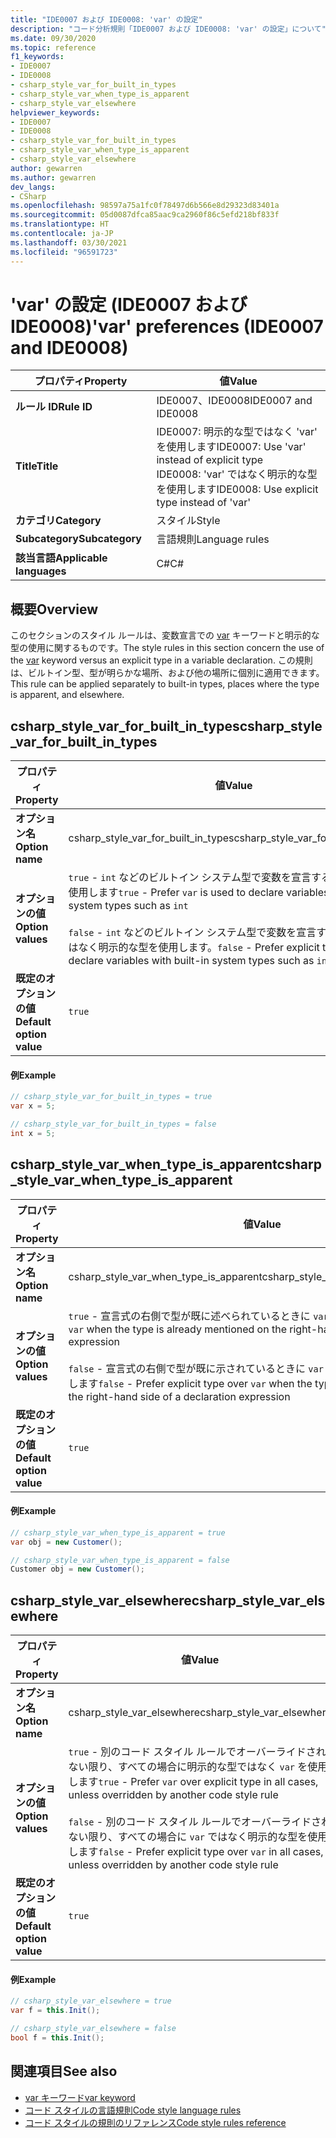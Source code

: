 ```yaml
---
title: "IDE0007 および IDE0008: 'var' の設定"
description: "コード分析規則「IDE0007 および IDE0008: 'var' の設定」について"
ms.date: 09/30/2020
ms.topic: reference
f1_keywords:
- IDE0007
- IDE0008
- csharp_style_var_for_built_in_types
- csharp_style_var_when_type_is_apparent
- csharp_style_var_elsewhere
helpviewer_keywords:
- IDE0007
- IDE0008
- csharp_style_var_for_built_in_types
- csharp_style_var_when_type_is_apparent
- csharp_style_var_elsewhere
author: gewarren
ms.author: gewarren
dev_langs:
- CSharp
ms.openlocfilehash: 98597a75a1fc0f78497d6b566e8d29323d83401a
ms.sourcegitcommit: 05d0087dfca85aac9ca2960f86c5efd218bf833f
ms.translationtype: HT
ms.contentlocale: ja-JP
ms.lasthandoff: 03/30/2021
ms.locfileid: "96591723"
---
```

# <a name="var-preferences-ide0007-and-ide0008"></a><span data-ttu-id="bd2b7-103">'var' の設定 (IDE0007 および IDE0008)</span><span class="sxs-lookup"><span data-stu-id="bd2b7-103">'var' preferences (IDE0007 and IDE0008)</span></span>

|<span data-ttu-id="bd2b7-104">プロパティ</span><span class="sxs-lookup"><span data-stu-id="bd2b7-104">Property</span></span>|<span data-ttu-id="bd2b7-105">値</span><span class="sxs-lookup"><span data-stu-id="bd2b7-105">Value</span></span>|
|-|-|
| <span data-ttu-id="bd2b7-106">**ルール ID**</span><span class="sxs-lookup"><span data-stu-id="bd2b7-106">**Rule ID**</span></span> | <span data-ttu-id="bd2b7-107">IDE0007、IDE0008</span><span class="sxs-lookup"><span data-stu-id="bd2b7-107">IDE0007 and IDE0008</span></span> |
| <span data-ttu-id="bd2b7-108">**Title**</span><span class="sxs-lookup"><span data-stu-id="bd2b7-108">**Title**</span></span> | <span data-ttu-id="bd2b7-109">IDE0007: 明示的な型ではなく 'var' を使用します</span><span class="sxs-lookup"><span data-stu-id="bd2b7-109">IDE0007: Use 'var' instead of explicit type</span></span><br/> <span data-ttu-id="bd2b7-110">IDE0008: 'var' ではなく明示的な型を使用します</span><span class="sxs-lookup"><span data-stu-id="bd2b7-110">IDE0008: Use explicit type instead of 'var'</span></span> |
| <span data-ttu-id="bd2b7-111">**カテゴリ**</span><span class="sxs-lookup"><span data-stu-id="bd2b7-111">**Category**</span></span> | <span data-ttu-id="bd2b7-112">スタイル</span><span class="sxs-lookup"><span data-stu-id="bd2b7-112">Style</span></span> |
| <span data-ttu-id="bd2b7-113">**Subcategory**</span><span class="sxs-lookup"><span data-stu-id="bd2b7-113">**Subcategory**</span></span> | <span data-ttu-id="bd2b7-114">言語規則</span><span class="sxs-lookup"><span data-stu-id="bd2b7-114">Language rules</span></span> |
| <span data-ttu-id="bd2b7-115">**該当言語**</span><span class="sxs-lookup"><span data-stu-id="bd2b7-115">**Applicable languages**</span></span> | <span data-ttu-id="bd2b7-116">C#</span><span class="sxs-lookup"><span data-stu-id="bd2b7-116">C#</span></span> |

## <a name="overview"></a><span data-ttu-id="bd2b7-117">概要</span><span class="sxs-lookup"><span data-stu-id="bd2b7-117">Overview</span></span>

<span data-ttu-id="bd2b7-118">このセクションのスタイル ルールは、変数宣言での [var](../../../csharp/language-reference/keywords/var.md) キーワードと明示的な型の使用に関するものです。</span><span class="sxs-lookup"><span data-stu-id="bd2b7-118">The style rules in this section concern the use of the [var](../../../csharp/language-reference/keywords/var.md) keyword versus an explicit type in a variable declaration.</span></span> <span data-ttu-id="bd2b7-119">この規則は、ビルトイン型、型が明らかな場所、および他の場所に個別に適用できます。</span><span class="sxs-lookup"><span data-stu-id="bd2b7-119">This rule can be applied separately to built-in types, places where the type is apparent, and elsewhere.</span></span>

## <a name="csharp_style_var_for_built_in_types"></a><span data-ttu-id="bd2b7-120">csharp_style_var_for_built_in_types</span><span class="sxs-lookup"><span data-stu-id="bd2b7-120">csharp_style_var_for_built_in_types</span></span>

|<span data-ttu-id="bd2b7-121">プロパティ</span><span class="sxs-lookup"><span data-stu-id="bd2b7-121">Property</span></span>|<span data-ttu-id="bd2b7-122">値</span><span class="sxs-lookup"><span data-stu-id="bd2b7-122">Value</span></span>|
|-|-|
| <span data-ttu-id="bd2b7-123">**オプション名**</span><span class="sxs-lookup"><span data-stu-id="bd2b7-123">**Option name**</span></span> | <span data-ttu-id="bd2b7-124">csharp_style_var_for_built_in_types</span><span class="sxs-lookup"><span data-stu-id="bd2b7-124">csharp_style_var_for_built_in_types</span></span> |
| <span data-ttu-id="bd2b7-125">**オプションの値**</span><span class="sxs-lookup"><span data-stu-id="bd2b7-125">**Option values**</span></span> | <span data-ttu-id="bd2b7-126">`true` - `int` などのビルトイン システム型で変数を宣言する場合に `var` を使用します</span><span class="sxs-lookup"><span data-stu-id="bd2b7-126">`true` - Prefer `var` is used to declare variables with built-in system types such as `int`</span></span><br /><br /><span data-ttu-id="bd2b7-127">`false` - `int` などのビルトイン システム型で変数を宣言する場合に `var` ではなく明示的な型を使用します。</span><span class="sxs-lookup"><span data-stu-id="bd2b7-127">`false` - Prefer explicit type over `var` to declare variables with built-in system types such as `int`</span></span> |
| <span data-ttu-id="bd2b7-128">**既定のオプションの値**</span><span class="sxs-lookup"><span data-stu-id="bd2b7-128">**Default option value**</span></span> | `true` |

#### <a name="example"></a><span data-ttu-id="bd2b7-129">例</span><span class="sxs-lookup"><span data-stu-id="bd2b7-129">Example</span></span>

```csharp
// csharp_style_var_for_built_in_types = true
var x = 5;

// csharp_style_var_for_built_in_types = false
int x = 5;
```

## <a name="csharp_style_var_when_type_is_apparent"></a><span data-ttu-id="bd2b7-130">csharp_style_var_when_type_is_apparent</span><span class="sxs-lookup"><span data-stu-id="bd2b7-130">csharp_style_var_when_type_is_apparent</span></span>

|<span data-ttu-id="bd2b7-131">プロパティ</span><span class="sxs-lookup"><span data-stu-id="bd2b7-131">Property</span></span>|<span data-ttu-id="bd2b7-132">値</span><span class="sxs-lookup"><span data-stu-id="bd2b7-132">Value</span></span>|
|-|-|
| <span data-ttu-id="bd2b7-133">**オプション名**</span><span class="sxs-lookup"><span data-stu-id="bd2b7-133">**Option name**</span></span> | <span data-ttu-id="bd2b7-134">csharp_style_var_when_type_is_apparent</span><span class="sxs-lookup"><span data-stu-id="bd2b7-134">csharp_style_var_when_type_is_apparent</span></span> |
| <span data-ttu-id="bd2b7-135">**オプションの値**</span><span class="sxs-lookup"><span data-stu-id="bd2b7-135">**Option values**</span></span> | <span data-ttu-id="bd2b7-136">`true` - 宣言式の右側で型が既に述べられているときに `var` を使用します</span><span class="sxs-lookup"><span data-stu-id="bd2b7-136">`true` - Prefer `var` when the type is already mentioned on the right-hand side of a declaration expression</span></span><br /><br /><span data-ttu-id="bd2b7-137">`false` - 宣言式の右側で型が既に示されているときに `var` ではなく明示的な型を使用します</span><span class="sxs-lookup"><span data-stu-id="bd2b7-137">`false` - Prefer explicit type over `var` when the type is already mentioned on the right-hand side of a declaration expression</span></span> |
| <span data-ttu-id="bd2b7-138">**既定のオプションの値**</span><span class="sxs-lookup"><span data-stu-id="bd2b7-138">**Default option value**</span></span> | `true` |

#### <a name="example"></a><span data-ttu-id="bd2b7-139">例</span><span class="sxs-lookup"><span data-stu-id="bd2b7-139">Example</span></span>

```csharp
// csharp_style_var_when_type_is_apparent = true
var obj = new Customer();

// csharp_style_var_when_type_is_apparent = false
Customer obj = new Customer();
```

## <a name="csharp_style_var_elsewhere"></a><span data-ttu-id="bd2b7-140">csharp_style_var_elsewhere</span><span class="sxs-lookup"><span data-stu-id="bd2b7-140">csharp_style_var_elsewhere</span></span>

|<span data-ttu-id="bd2b7-141">プロパティ</span><span class="sxs-lookup"><span data-stu-id="bd2b7-141">Property</span></span>|<span data-ttu-id="bd2b7-142">値</span><span class="sxs-lookup"><span data-stu-id="bd2b7-142">Value</span></span>|
|-|-|
| <span data-ttu-id="bd2b7-143">**オプション名**</span><span class="sxs-lookup"><span data-stu-id="bd2b7-143">**Option name**</span></span> | <span data-ttu-id="bd2b7-144">csharp_style_var_elsewhere</span><span class="sxs-lookup"><span data-stu-id="bd2b7-144">csharp_style_var_elsewhere</span></span> |
| <span data-ttu-id="bd2b7-145">**オプションの値**</span><span class="sxs-lookup"><span data-stu-id="bd2b7-145">**Option values**</span></span> | <span data-ttu-id="bd2b7-146">`true` - 別のコード スタイル ルールでオーバーライドされない限り、すべての場合に明示的な型ではなく `var` を使用します</span><span class="sxs-lookup"><span data-stu-id="bd2b7-146">`true` - Prefer `var` over explicit type in all cases, unless overridden by another code style rule</span></span><br /><br /><span data-ttu-id="bd2b7-147">`false` - 別のコード スタイル ルールでオーバーライドされない限り、すべての場合に `var` ではなく明示的な型を使用します</span><span class="sxs-lookup"><span data-stu-id="bd2b7-147">`false` - Prefer explicit type over `var` in all cases, unless overridden by another code style rule</span></span> |
| <span data-ttu-id="bd2b7-148">**既定のオプションの値**</span><span class="sxs-lookup"><span data-stu-id="bd2b7-148">**Default option value**</span></span> | `true` |

#### <a name="example"></a><span data-ttu-id="bd2b7-149">例</span><span class="sxs-lookup"><span data-stu-id="bd2b7-149">Example</span></span>

```csharp
// csharp_style_var_elsewhere = true
var f = this.Init();

// csharp_style_var_elsewhere = false
bool f = this.Init();
```

## <a name="see-also"></a><span data-ttu-id="bd2b7-150">関連項目</span><span class="sxs-lookup"><span data-stu-id="bd2b7-150">See also</span></span>

- [<span data-ttu-id="bd2b7-151">var キーワード</span><span class="sxs-lookup"><span data-stu-id="bd2b7-151">var keyword</span></span>](../../../csharp/language-reference/keywords/var.md)
- [<span data-ttu-id="bd2b7-152">コード スタイルの言語規則</span><span class="sxs-lookup"><span data-stu-id="bd2b7-152">Code style language rules</span></span>](language-rules.md)
- [<span data-ttu-id="bd2b7-153">コード スタイルの規則のリファレンス</span><span class="sxs-lookup"><span data-stu-id="bd2b7-153">Code style rules reference</span></span>](index.md)
